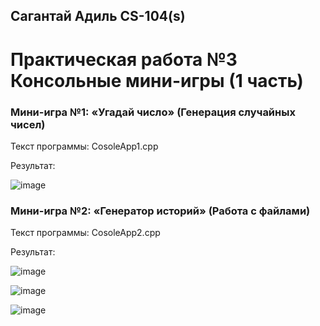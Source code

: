 ## Сагантай Адиль CS-104(s) 
# Практическая работа №3 Консольные мини-игры (1 часть)

### Мини-игра №1: «Угадай число» (Генерация случайных чисел)

Текст программы: CosoleApp1.cpp

Результат:

![image](https://github.com/user-attachments/assets/21958971-71d3-46eb-bb1d-a1e4d12fcdc1)


### Мини-игра №2: «Генератор историй» (Работа с файлами)

Текст программы: CosoleApp2.cpp

Результат: 

![image](https://github.com/user-attachments/assets/7b0fd750-9b37-4a56-9473-dbf9a622b8aa)

![image](https://github.com/user-attachments/assets/9e8a5458-0abb-4419-821a-25c1ef0f2e09)

![image](https://github.com/user-attachments/assets/4683727f-c025-4335-9fa8-c2b1dab016a9)





